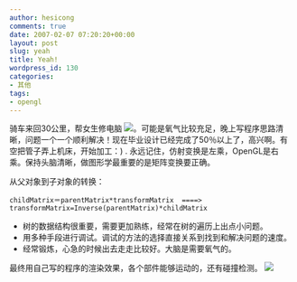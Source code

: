 ```yaml
---
author: hesicong
comments: true
date: 2007-02-07 07:20:20+00:00
layout: post
slug: yeah
title: Yeah!
wordpress_id: 130
categories:
- 其他
tags:
- opengl
---
```



骑车来回30公里，帮女生修电脑 ![](images/smilies/Face_03.gif)。可能是氧气比较充足，晚上写程序思路清晰，问题一个一个顺利解决！现在毕业设计已经完成了50％以上了，高兴啊。有空把管子弄上机床，开始加工：)
. 永远记住，仿射变换是左乘，OpenGL是右乘。保持头脑清晰，做图形学最重要的是矩阵变换要正确。

从父对象到子对象的转换：

```
childMatrix＝parentMatrix*transformMatrix  ====>
transformMatrix=Inverse(parentMatrix)*childMatrix
```

* 树的数据结构很重要，需要更加熟练，经常在树的遍历上出点小问题。
* 用多种手段进行调试。调试的方法的选择直接关系到找到和解决问题的速度。
* 经常锻炼，心急的时候出去走走比较好。大脑是需要氧气的。

最终用自己写的程序的渲染效果，各个部件能够运动的，还有碰撞检测。
![](http://www.hesicong.net/blog/upload/month_0702/Simulation.jpg)
